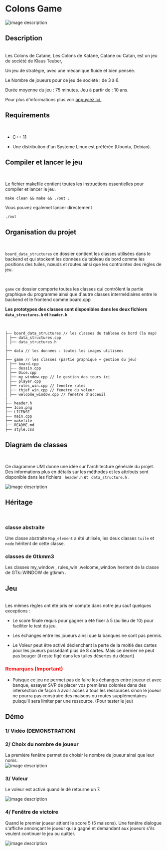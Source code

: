 

# Colons Game 

![image description](./data/logo.png) 


## Description 
<br>
Les Colons de Catane, Les Colons de Katäne, Catane ou Catan, est un jeu de société de Klaus Teuber, 

Un jeu de stratégie, avec une mécanique fluide et bien pensée. 

Le Nombre de joueurs pour ce jeu de société : de 3 à 6.  

Durée moyenne du jeu : 75 minutes. Jeu à partir de : 10 ans.  

Pour plus d'informations plus voir <a href="https://catanuniverse.com/fr" >appuyiez ici </a>. 

 
 

## Requirements 
<br> 

- C++ 11  

- Une distribution d'un Système Linux est préférée (Ubuntu, Debian). 

 
 

## Compiler et lancer le jeu 
<br>

Le fichier makefile contient toutes les instructions essentielles pour compiler et lancer le jeu.  

    make clean && make && ./out ; 

 
 

Vous pouvez egalemet lancer directement  
 

    ./out 

 
 
 

## Organisation du projet  
<br>

 
 

<code>board_data_structures</code> ce dossier contient les classes utilisées dans le backend et qui stockent les données du tableau de bord comme les positions des tuiles, nœuds et routes ainsi que les contraintes des règles de jeu. 

<br>

<code>game</code> ce dossier comporte toutes les classes qui contrôlent la partie graphique du programme ainsi que d'autre classes intermédiaires entre le backend et le frontend comme board.cpp  


<b>Les prototypes des classes sont disponibles dans les deux fichiers <code>data_structures.h</code> et <code>header.h</code> </b> 

<br>

    ├── board_data_structures // les classes du tableau de bord (la map) 
    │ ├── data_structures.cpp  
    │ ├── data_structures.h  
    | 
    ├── data // les données : toutes les images utilisées 
    | 
    ├── game // les classes (partie graphique + gestion du jeu) 
    │ ├── board.cpp 
    │ ├── dessin.cpp 
    │ ├── Dice.cpp 
    │ ├── my_window.cpp // le gestion des tours ici 
    │ ├── player.cpp 
    │ ├── rules_win.cpp // fenetre rules 
    │ ├── thief_win.cpp // fenetre du voleur  
    │ ├── welcome_window.cpp // fenetre d'acceuil 
    | 
    ├── header.h 
    ├── Icon.png 
    ├── LICENSE 
    ├── main.cpp 
    ├── makefile 
    ├── README.md 
    ├── style.css 

 
 
 
 

## Diagram de classes  
<br>
 

Ce diagramme UMl donne une idée sur l'architecture générale du projet. Des informations plus en détails sur les méthodes et les attributs sont disponible dans les fichiers <code> header.h</code> et <code> data_structure.h</code> .  

 
 
 

![image description](Catanes_UML.png) 

 
 

## Héritage  
<br>

### classe abstraite  

Une classe abstraite <code>Map_element</code> a été utilisée, les deux classes <code>tuile</code> et <code>node</code> héritent de cette classe. 

### classes de Gtkmm3  

Les classes my_window , rules_win ,welcome_window heritent de la classe de GTk::WINDOW de gtkmm .  


## Jeu  
<br>
Les mêmes règles ont été pris en compte dans notre jeu sauf quelques exceptions :  

- Le score finale requis pour gagner a été fixer à 5 (au lieu de 10) pour faciliter le test du jeu.  

- Les échanges entre les joueurs ainsi que la banques ne sont pas permis. 

- Le Voleur peut être activé déclenchant la perte de la moitié des cartes pour les joueurs possédant plus de 8 cartes. Mais ce dernier ne peut pas bouger (il reste figé dans les tuiles désertes du départ)  

 
 

<h3 style="color:red"> Remarques (Important) </h3>  


- Puisque ce jeu ne permet pas de faire les échanges entre joueur et avec banque, essayer SVP de placer vos premières colonies dans des intersection de façon à avoir accès à tous les ressources sinon le joueur ne pourra pas construire des maisons ou routes supplémentaires puisqu'il sera limiter par une ressource. (Pour tester le jeu) 

 
## Démo 

### 1/ Vidéo (DEMONSTRATION)  

### 2/ Choix du nombre de joueur 

La première fenêtre permet de choisir le nombre de joueur ainsi que leur noms. 
<br>
![image description](./data/acceuil.png)

### 3/ Voleur


Le voleur est activé quand le dé retourne un 7. 
<br>

![image description](./data/voleur.png) 

### 4/ Fenêtre de victoire  

Quand le premier joueur attient le score 5 (5 maisons). Une fenêtre dialogue s'affiche annonçant le joueur qui a gagné et demandant aux joueurs s'ils veulent continuer le jeu ou quitter.  

![image description](./data/winning.png) 

 
 

 

 

 

 